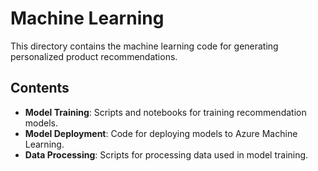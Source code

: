 # Machine Learning

This directory contains the machine learning code for generating personalized product recommendations.

## Contents

- **Model Training**: Scripts and notebooks for training recommendation models.
- **Model Deployment**: Code for deploying models to Azure Machine Learning.
- **Data Processing**: Scripts for processing data used in model training.
